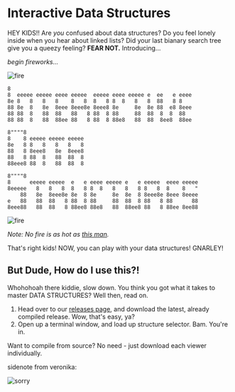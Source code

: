 Interactive Data Structures
============

HEY KIDS!! Are *you* confused about data structures? Do you feel lonely inside when you hear about linked lists? Did your last bianary search tree give you a queezy feeling? **FEAR NOT.** Introducing...
  
*begin fireworks...*

![fire](http://www.capriogroup.com/WebStuff/Images/Borders/Animated-Border-Fire.gif)

```
8                                                             
8  eeeee eeeee eeee eeeee  eeeee eeee eeeee e  ee   e eeee    
8e 8   8   8   8    8   8  8   8 8  8   8   8  88   8 8       
88 8e  8   8e  8eee 8eee8e 8eee8 8e     8e  8e 88  e8 8eee    
88 88  8   88  88   88   8 88  8 88     88  88  8  8  88      
88 88  8   88  88ee 88   8 88  8 88e8   88  88  8ee8  88ee    
                                                              
8""""8                                                        
8    8 eeeee eeeee eeeee                                      
8e   8 8   8   8   8   8                                      
88   8 8eee8   8e  8eee8                                      
88   8 88  8   88  88  8                                      
88eee8 88  8   88  88  8                                      
                                                              
8""""8                                                        
8      eeeee eeeee  e   e eeee eeeee e   e eeeee  eeee eeeee  
8eeeee   8   8   8  8   8 8  8   8   8   8 8   8  8    8   "  
    88   8e  8eee8e 8e  8 8e     8e  8e  8 8eee8e 8eee 8eeee  
e   88   88  88   8 88  8 88     88  88  8 88   8 88      88  
8eee88   88  88   8 88ee8 88e8   88  88ee8 88   8 88ee 8ee88  
```
![fire](http://www.capriogroup.com/WebStuff/Images/Borders/Animated-Border-Fire.gif)

*Note: No fire is as hot as [this man](http://149.89.150.100/~franco.caputo/survey/survey-1.html).*  
  
That's right kids! NOW, you can play with your data structures! GNARLEY!


## But Dude, How do I use this?!
Whohohoah there kiddie, slow down. You think you got what it takes to master DATA STRUCTURES? Well then, read on.
1. Head over to our [releases page](https://github.com/afischer15/Per6-Azzara-Caputo-Fischer-InteractiveDataStructures/releases), and download the latest, already compiled release. Wow, that's easy, ya?
2. Open up a terminal window, and load up structure selector. Bam. You're in.

  
Want to compile from source? No need - just download each viewer individually.  


sidenote from veronika:

![sorry](http://hotcutegirlygeek.files.wordpress.com/2013/10/im-so-so-sorry-doctor.gif)